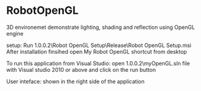 # RobotOpenGL
3D environemet demonstrate lighting, shading and reflection using OpenGL engine

setup:
Run 1.0.0.2\Robot OpenGL Setup\Release\Robot OpenGL Setup.msi
After installation finsihed open My Robot OpenGL shortcut from desktop

To run this application from Visual Studio:
open 1.0.0.2\myOpenGL.sln file with Visual studio 2010 or above and click on the run button

User inteface:
shown in the right side of the application

